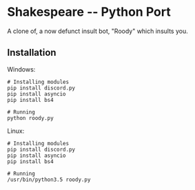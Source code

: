 # Shakespeare -- Python Port
A clone of, a now defunct insult bot, "Roody" which insults you.

## Installation

Windows:

```
# Installing modules
pip install discord.py
pip install asyncio
pip install bs4

# Running
python roody.py
```

Linux:

```
# Installing modules
pip install discord.py
pip install asyncio
pip install bs4

# Running
/usr/bin/python3.5 roody.py
```
